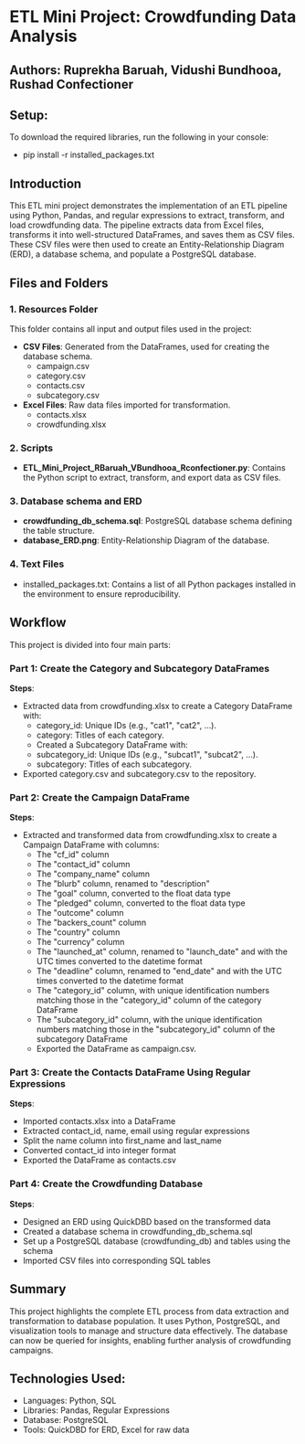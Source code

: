 # ETL Mini Project: Crowdfunding Data Analysis

## Authors: Ruprekha Baruah, Vidushi Bundhooa, Rushad Confectioner
## Setup:
To download the required libraries, run the following in your console:
* pip install -r installed_packages.txt

## Introduction
This ETL mini project demonstrates the implementation of an ETL pipeline using Python, Pandas, and regular expressions to extract, transform, and load crowdfunding data. The pipeline extracts data from Excel files, transforms it into well-structured DataFrames, and saves them as CSV files. These CSV files were then used to create an Entity-Relationship Diagram (ERD), a database schema, and populate a PostgreSQL database.

## Files and Folders
 
### 1. Resources Folder
This folder contains all input and output files used in the project:
* **CSV Files**: Generated from the DataFrames, used for creating the database schema.
   * campaign.csv
   * category.csv
   * contacts.csv
   * subcategory.csv
* **Excel Files**: Raw data files imported for transformation.
   * contacts.xlsx
   * crowdfunding.xlsx


### 2. Scripts
* **ETL_Mini_Project_RBaruah_VBundhooa_Rconfectioner.py**: Contains the Python script to extract, transform, and export data as CSV files.

### 3. Database schema and ERD
   * **crowdfunding_db_schema.sql**: PostgreSQL database schema defining the table structure.
   * **database_ERD.png**: Entity-Relationship Diagram of the database.
### 4. Text Files 
   * installed_packages.txt: Contains a list of all Python packages installed in the environment to ensure reproducibility.      

## Workflow
This project is divided into four main parts:
### Part 1: Create the Category and Subcategory DataFrames
**Steps**:
* Extracted data from crowdfunding.xlsx to create a Category DataFrame with:
   * category_id: Unique IDs (e.g., "cat1", "cat2", …).
   * category: Titles of each category.
   * Created a Subcategory DataFrame with:
   * subcategory_id: Unique IDs (e.g., "subcat1", "subcat2", …).
   * subcategory: Titles of each subcategory.
* Exported category.csv and subcategory.csv to the repository.
### Part 2: Create the Campaign DataFrame
**Steps**:
* Extracted and transformed data from crowdfunding.xlsx to create a Campaign DataFrame with columns:
   * The "cf_id" column
   * The "contact_id" column
   * The "company_name" column
   * The "blurb" column, renamed to "description"
   * The "goal" column, converted to the float data type
   * The "pledged" column, converted to the float data type
   * The "outcome" column
   * The "backers_count" column
   * The "country" column
   * The "currency" column
   * The "launched_at" column, renamed to "launch_date" and with the UTC times     converted to the datetime format
   * The "deadline" column, renamed to "end_date" and with the UTC times converted to the datetime format
   * The "category_id" column, with unique identification numbers matching those in the "category_id" column of the category DataFrame
   * The "subcategory_id" column, with the unique identification numbers matching those in the "subcategory_id" column of the subcategory DataFrame 
   * Exported the DataFrame as campaign.csv. 
   
### Part 3: Create the Contacts DataFrame Using Regular Expressions
**Steps**:
   * Imported contacts.xlsx into a DataFrame
   * Extracted contact_id, name, email using regular expressions
   * Split the name column into first_name and last_name
   * Converted contact_id into integer format
   * Exported the DataFrame as contacts.csv
 
### Part 4: Create the Crowdfunding Database
**Steps**:
   * Designed an ERD using QuickDBD based on the transformed data
   * Created a database schema in crowdfunding_db_schema.sql
   * Set up a PostgreSQL database (crowdfunding_db) and tables using the schema
   * Imported CSV files into corresponding SQL tables 
     

## Summary
This project highlights the complete ETL process from data extraction and transformation to database population. It uses Python, PostgreSQL, and visualization tools to manage and structure data effectively. The database can now be queried for insights, enabling further analysis of crowdfunding campaigns.

## Technologies Used:
   * Languages: Python, SQL
   * Libraries: Pandas, Regular Expressions
   * Database: PostgreSQL
   * Tools: QuickDBD for ERD, Excel for raw data
   


 
